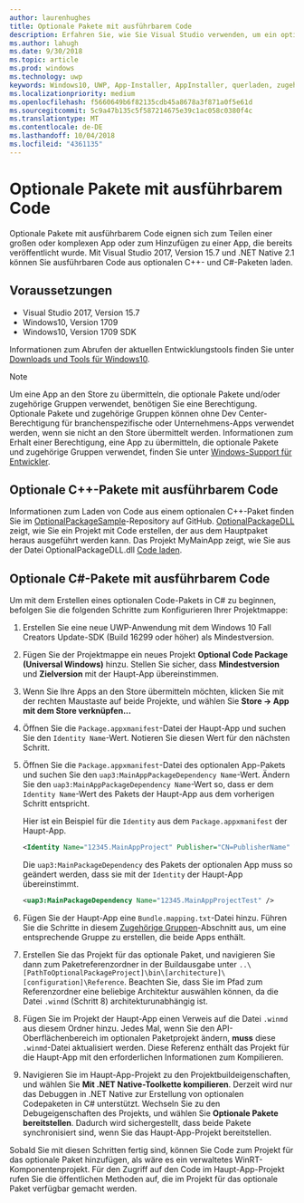 ```yaml
---
author: laurenhughes
title: Optionale Pakete mit ausführbarem Code
description: Erfahren Sie, wie Sie Visual Studio verwenden, um ein optionales Paket mit ausführbarem Code zu erstellen.
ms.author: lahugh
ms.date: 9/30/2018
ms.topic: article
ms.prod: windows
ms.technology: uwp
keywords: Windows10, UWP, App-Installer, AppInstaller, querladen, zugehörige Gruppe, optionale Pakete
ms.localizationpriority: medium
ms.openlocfilehash: f5660649b6f82135cdb45a8678a3f871a0f5e61d
ms.sourcegitcommit: 5c9a47b135c5f587214675e39c1ac058c0380f4c
ms.translationtype: MT
ms.contentlocale: de-DE
ms.lasthandoff: 10/04/2018
ms.locfileid: "4361135"
---
```

# <a name="optional-packages-with-executable-code"></a>Optionale Pakete mit ausführbarem Code
 
Optionale Pakete mit ausführbarem Code eignen sich zum Teilen einer großen oder komplexen App oder zum Hinzufügen zu einer App, die bereits veröffentlicht wurde. Mit Visual Studio 2017, Version 15.7 und .NET Native 2.1 können Sie ausführbaren Code aus optionalen C++- und C#-Paketen laden.

## <a name="prerequisites"></a>Voraussetzungen
- Visual Studio 2017, Version 15.7
- Windows10, Version 1709
- Windows10, Version 1709 SDK

Informationen zum Abrufen der aktuellen Entwicklungstools finden Sie unter [Downloads und Tools für Windows10](https://developer.microsoft.com/windows/downloads). 

> [!NOTE]
> Um eine App an den Store zu übermitteln, die optionale Pakete und/oder zugehörige Gruppen verwendet, benötigen Sie eine Berechtigung. Optionale Pakete und zugehörige Gruppen können ohne Dev Center-Berechtigung für branchenspezifische oder Unternehmens-Apps verwendet werden, wenn sie nicht an den Store übermittelt werden. Informationen zum Erhalt einer Berechtigung, eine App zu übermitteln, die optionale Pakete und zugehörige Gruppen verwendet, finden Sie unter [Windows-Support für Entwickler](https://developer.microsoft.com/windows/support).

## <a name="c-optional-packages-with-executable-code"></a>Optionale C++-Pakete mit ausführbarem Code

Informationen zum Laden von Code aus einem optionalen C++-Paket finden Sie im [OptionalPackageSample](https://github.com/AppInstaller/OptionalPackageSample)-Repository auf GitHub. [OptionalPackageDLL](https://github.com/AppInstaller/OptionalPackageSample/tree/master/OptionalPackageDLL) zeigt, wie Sie ein Projekt mit Code erstellen, der aus dem Hauptpaket heraus ausgeführt werden kann. Das Projekt MyMainApp zeigt, wie Sie aus der Datei OptionalPackageDLL.dll [Code laden](https://github.com/AppInstaller/OptionalPackageSample/blob/bf6b4915ff1f3b8abfdaacb1ad9e77184c49fe18/MyMainApp/MainPage.xaml.cpp#L182).

## <a name="c-optional-packages-with-executable-code"></a>Optionale C#-Pakete mit ausführbarem Code

Um mit dem Erstellen eines optionalen Code-Pakets in C# zu beginnen, befolgen Sie die folgenden Schritte zum Konfigurieren Ihrer Projektmappe:

1. Erstellen Sie eine neue UWP-Anwendung mit dem Windows 10 Fall Creators Update-SDK (Build 16299 oder höher) als Mindestversion.

2. Fügen Sie der Projektmappe ein neues Projekt **Optional Code Package (Universal Windows)** hinzu. Stellen Sie sicher, dass **Mindestversion** und **Zielversion** mit der Haupt-App übereinstimmen.

3. Wenn Sie Ihre Apps an den Store übermitteln möchten, klicken Sie mit der rechten Maustaste auf beide Projekte, und wählen Sie **Store -> App mit dem Store verknüpfen...**

4. Öffnen Sie die `Package.appxmanifest`-Datei der Haupt-App und suchen Sie den `Identity Name`-Wert. Notieren Sie diesen Wert für den nächsten Schritt.

5. Öffnen Sie die `Package.appxmanifest`-Datei des optionalen App-Pakets und suchen Sie den `uap3:MainAppPackageDependency Name`-Wert. Ändern Sie den `uap3:MainAppPackageDependency Name`-Wert so, dass er dem `Identity Name`-Wert des Pakets der Haupt-App aus dem vorherigen Schritt entspricht. 

    Hier ist ein Beispiel für die `Identity` aus dem `Package.appxmanifest` der Haupt-App.
    ```XML
    <Identity Name="12345.MainAppProject" Publisher="CN=PublisherName" Version="1.0.0.0" />
    ```

    Die `uap3:MainPackageDependency` des Pakets der optionalen App muss so geändert werden, dass sie mit der `Identity` der Haupt-App übereinstimmt.
    ```XML
    <uap3:MainPackageDependency Name="12345.MainAppProjectTest" />
    ```

6. Fügen Sie der Haupt-App eine `Bundle.mapping.txt`-Datei hinzu. Führen Sie die Schritte in diesem [Zugehörige Gruppen](https://docs.microsoft.com/windows/uwp/packaging/optional-packages#related-sets)-Abschnitt aus, um eine entsprechende Gruppe zu erstellen, die beide Apps enthält. 

7. Erstellen Sie das Projekt für das optionale Paket, und navigieren Sie dann zum Paketreferenzordner in der Buildausgabe unter `..\[PathToOptionalPackageProject]\bin\[architecture]\[configuration]\Reference`. Beachten Sie, dass Sie im Pfad zum Referenzordner eine beliebige Architektur auswählen können, da die Datei `.winmd` (Schritt 8) architekturunabhängig ist.

8. Fügen Sie im Projekt der Haupt-App einen Verweis auf die Datei `.winmd` aus diesem Ordner hinzu. Jedes Mal, wenn Sie den API-Oberflächenbereich im optionalen Paketprojekt ändern, **muss** diese `.winmd`-Datei aktualisiert werden. Diese Referenz enthält das Projekt für die Haupt-App mit den erforderlichen Informationen zum Kompilieren.

9. Navigieren Sie im Haupt-App-Projekt zu den Projektbuildeigenschaften, und wählen Sie **Mit .NET Native-Toolkette kompilieren**. Derzeit wird nur das Debuggen in .NET Native zur Erstellung von optionalen Codepaketen in C# unterstützt. Wechseln Sie zu den Debugeigenschaften des Projekts, und wählen Sie **Optionale Pakete bereitstellen**. Dadurch wird sichergestellt, dass beide Pakete synchronisiert sind, wenn Sie das Haupt-App-Projekt bereitstellen.

Sobald Sie mit diesen Schritten fertig sind, können Sie Code zum Projekt für das optionale Paket hinzufügen, als wäre es ein verwaltetes WinRT-Komponentenprojekt. Für den Zugriff auf den Code im Haupt-App-Projekt rufen Sie die öffentlichen Methoden auf, die im Projekt für das optionale Paket verfügbar gemacht werden.